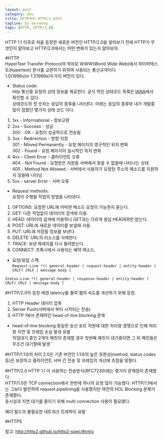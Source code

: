 ```yaml
---
layout: post
category: dev
title: HTTP부터 HTTP/2.0까지
tagline: by Seㅈoong
tags: [HTTP, HTTP/2.0]
---
```

HTTP 1.1 이후로 처음 등장한 새로운 버전인 HTTP/2.0을 알아보기 전에 HTTP가 무엇인지 알아보고 HTTP/2.0에서는 어떤 변화가 있는지 알아보자.

<!--more-->


#HTTP<br>
HyperText Transfer Protocol의 약자로 WWW(World Wide Web)에서 하이퍼텍스트(hypertext) 문서를 교환하기 위하여 사용되는 통신규약이다.<br>
1.0(1996s)m 1.1(1999s)두가지 버전이 있다.


- Status code:<br>
http 통신중 요청의 상태 정보를 제공한다. 공식 적인 상태코드 목록은 [IANA](http://www.iana.org/assignments/http-status-codes/http-status-codes.xhtml)에서 확인할 수 있다.<br>
상태코드의 첫 숫자는 응답의 종류를 나타낸다. 아래는 응답의 종류와 내가 개발중 많이 접했던 몇가지 상태 코드 이다.<br>

1. 1xx - Informational      - 정보교환<br>
2. 2xx - Success            - 성공<br>
200 - OK			        - 요청이 성공적으로 전송됨<br>
3. 3xx - Redirection   	    - 방향 지정<br>
301 - Moved Permanently  - 요청 페이지의 영구적인 위치 변화<br>
302 - Found		        - 요청 페이지이 일시적인 위치 변화<br>
4. 4xx - Client Error       - 클라이언트 오류<br>
404 - Not Found          - 요청받은 자원을 서버에서 찾을 수 없을때 나타나는 상태 <br>
405 - Method Not Allowed - 서버에서 사용자가 요청한 주소의 메소드를 지원하지 않을때 나타남<br>
5. 5xx - server Error       - 서버 오류<br>

- Request methods:<br>
요청이 수행될 작업의 방법을 나타낸다.<br>
1. OPTIONS: 요청한 URL에 어떠한 메소드 요청이 가능한지 묻는다.<br>
2. GET: 다른 작업없이 데이터의 검색에 이용.<br>
3. HEAD: 데이터의 검색에 이용하나 GET과는 다르게 응답 HEADER만 받는다.<br>
4. POST: URL에 새로운 데이터를 보낼때 사용.<br>
5. PUT: URL에 저장될 정보를 보낸다.<br>
6. DELETE: URL의 리소스를 삭제한다.<br>
7. TRACE: 보낸 메세지를 다시 돌려받는다.<br>
8. CONNECT: 프록시에서 사용되는 예약 메소드.<br>

- 요청/응답 스펙<br>
`
Request-Line
*(( general-header | request-header | entity-header ) CRLF)
CRLF
[ message-body ]
`

`
Status-Line
*(( general-header | response-header | entity-header ) CRLF)
CRLF
[ message-body ]
`

#HTTP/2.0의 등장 배경
latency를 줄여 웹의 속도를 개선하기 위해 등장.
1. HTTP Header 데이터 압축
2. Server Push(서버에서 부터 시작되는 전송)
3. HTTP 1에서 존재하던 head-of-line blocking 문제
`
- head-of-line blocking 
동일한 송신 포트 자원에 대한 처리량 경쟁으로 인해 처리량 지연 및 프레임 손실 발생 유발<br>
작업대기 중인 2개의 패킷이 존재할 경우 첫번째 패킷이 대기중이면 그 뒤 패킷들은 무조건 대기할때 발생
`

#HTTP/1.1과의 차이
2.0은 기존 버전인 1.1과의 높은 호환성(method, status codes 등)은 보장하고
클라이언트 서버 간 전송 및 프레임의 개선에 초점을 맞췄다.

#HTTP/2.0
HTTP 1.1 이 사용하는 전송방식(RFC7230)에는 몇가지 문제점이 존재했다.<br>
HTTP/1.0은 TCP connection에서 한번에 하나의 요청 많이 가능했다. HTTP/1.1에서는 그보다 발전하여
request pipelining을 사용했지만 여전히 HOL Blocking 문제가 존재했다.<br>
동시성과 지연 대기를 줄이기 위해 multi connection 사용이 필요했다.

헤더 필드의 불필요한 네트워크 트레픽이 유발











#HTTPS<br>


참고: http://http2.github.io/http2-spec/#intro